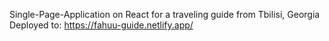 Single-Page-Application on React for a traveling guide from Tbilisi, Georgia
Deployed to: https://fahuu-guide.netlify.app/ 
